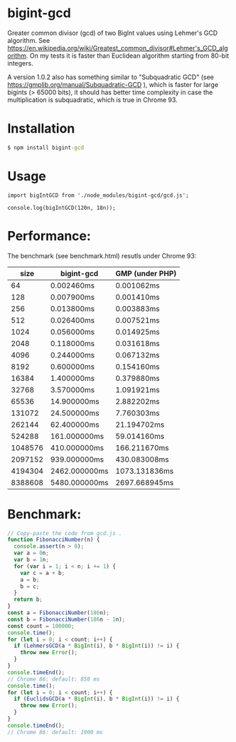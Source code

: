 # bigint-gcd
Greater common divisor (gcd) of two BigInt values using Lehmer's GCD algorithm.
See https://en.wikipedia.org/wiki/Greatest_common_divisor#Lehmer's_GCD_algorithm.
On my tests it is faster than Euclidean algorithm starting from 80-bit integers.

A version 1.0.2 also has something similar to "Subquadratic GCD" (see https://gmplib.org/manual/Subquadratic-GCD ),
which is faster for large bigints (> 65000 bits), it should has better time complexity in case 
the multiplication is subquadratic, which is true in Chrome 93.

Installation
============

```cmd
$ npm install bigint-gcd
```

Usage
=====

```
import bigIntGCD from './node_modules/bigint-gcd/gcd.js';

console.log(bigIntGCD(120n, 18n));
```


Performance:
============

The benchmark (see benchmark.html) resutls under Chrome 93:

|    size |    bigint-gcd | GMP (under PHP) |
| ------- | ------------- | --------------- |
|      64 |    0.002460ms |    0.001062ms   |
|     128 |    0.007900ms |    0.001410ms   |
|     256 |    0.013800ms |    0.003883ms   |
|     512 |    0.026400ms |    0.007521ms   |
|    1024 |    0.056000ms |    0.014925ms   |
|    2048 |    0.118000ms |    0.031618ms   |
|    4096 |    0.244000ms |    0.067132ms   |
|    8192 |    0.600000ms |    0.154160ms   |
|   16384 |    1.400000ms |    0.379880ms   |
|   32768 |    3.570000ms |    1.091921ms   |
|   65536 |   14.900000ms |    2.882202ms   |
|  131072 |   24.500000ms |    7.760303ms   |
|  262144 |   62.400000ms |   21.194702ms   |
|  524288 |  161.000000ms |   59.014160ms   |
| 1048576 |  410.000000ms |  166.211670ms   |
| 2097152 |  939.000000ms |  430.083008ms   |
| 4194304 | 2462.000000ms | 1073.131836ms   |
| 8388608 | 5480.000000ms | 2697.668945ms   |


Benchmark:
==========

```javascript
// Copy-paste the code from gcd.js .
function FibonacciNumber(n) {
  console.assert(n > 0);
  var a = 0n;
  var b = 1n;
  for (var i = 1; i < n; i += 1) {
    var c = a + b;
    a = b;
    b = c;
  }
  return b;
}
const a = FibonacciNumber(186n);
const b = FibonacciNumber(186n - 1n);
const count = 100000;
console.time();
for (let i = 0; i < count; i++) {
  if (LehmersGCD(a * BigInt(i), b * BigInt(i)) != i) {
    throw new Error();
  }
}
console.timeEnd();
// Chrome 86: default: 850 ms
console.time();
for (let i = 0; i < count; i++) {
  if (EuclidsGCD(a * BigInt(i), b * BigInt(i)) != i) {
    throw new Error();
  }
}
console.timeEnd();
// Chrome 86: default: 1900 ms
```
